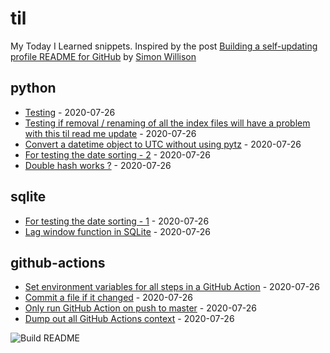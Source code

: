 # til

My Today I Learned snippets. Inspired by the post [Building a self-updating profile README for GitHub](https://simonwillison.net/2020/Jul/10/self-updating-profile-readme/) by [Simon Willison](https://github.com/simonw) 

<!-- index starts -->
## python

* [Testing](https://github.com/vidyabhandary/til/blob/master/python/test.md) - 2020-07-26
* [Testing if removal / renaming of all the index files will have a problem with this til read me update](https://github.com/vidyabhandary/til/blob/master/python/RemovedIndexFiles.md) - 2020-07-26
* [Convert a datetime object to UTC without using pytz](https://github.com/vidyabhandary/til/blob/master/python/convert-to-utc-without-pytz.md) - 2020-07-26
* [For testing the date sorting - 2](https://github.com/vidyabhandary/til/blob/master/python/python_setdefault.md) - 2020-07-26
* [Double hash works ?](https://github.com/vidyabhandary/til/blob/master/python/python_check.md) - 2020-07-26

## sqlite

* [For testing the date sorting - 1](https://github.com/vidyabhandary/til/blob/master/sqlite/sql_new_11_32.md) - 2020-07-26
* [Lag window function in SQLite](https://github.com/vidyabhandary/til/blob/master/sqlite/lag-window-function.md) - 2020-07-26

## github-actions

* [Set environment variables for all steps in a GitHub Action](https://github.com/vidyabhandary/til/blob/master/github-actions/set-environment-for-all-steps.md) - 2020-07-26
* [Commit a file if it changed](https://github.com/vidyabhandary/til/blob/master/github-actions/commit-if-file-changed.md) - 2020-07-26
* [Only run GitHub Action on push to master](https://github.com/vidyabhandary/til/blob/master/github-actions/only-master.md) - 2020-07-26
* [Dump out all GitHub Actions context](https://github.com/vidyabhandary/til/blob/master/github-actions/dump-context.md) - 2020-07-26
<!-- index ends -->

![Build README](https://github.com/vidyabhandary/til/workflows/Build%20README/badge.svg)
